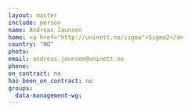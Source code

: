```yaml
---
layout: master
include: person
name: Andreas Jaunsen
home: <a href="http://uninett.no/sigma">Sigma2</a>
country: "NO"
photo:
email: andreas.jaunsen@uninett.no
phone:
on_contract: no
has_been_on_contract: no
groups:
  data-management-wg:
---
```

